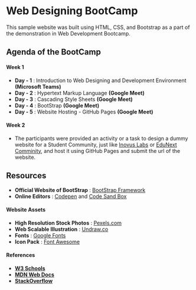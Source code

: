 # Web Designing BootCamp
This sample website was built using HTML, CSS, and Bootstrap as a part of the demonstration in Web Development Bootcamp.

## Agenda of the BootCamp

#### Week 1
- **Day - 1** : Introduction to Web Designing and Development Environment **(Microsoft Teams)**
- **Day - 2** : Hypertext Markup Language **(Google Meet)**
- **Day - 3** : Cascading Style Sheets **(Google Meet)**
- **Day - 4** : BootStrap **(Google Meet)**
- **Day - 5** : Website Hosting - GitHub Pages **(Google Meet)**

#### Week 2
- The participants were provided an activity or a task to design a dummy website for a Student Community, 
just like [Inovus Labs](https:inovus-labs.web.app) or [EduNext Comminity](https://www.instagram.com/edunext_community), 
and host it using GitHub Pages and submit the url of the website.

## Resources

- **Official Website of BootStrap** : [BootStrap Framework](https://getbootstrap.com/)
- **Online Editors** : [Codepen](http://codepen.io/) and [Code Sand Box](https://codesandbox.io/)

#### Website Assets
- **High Resolution Stock Photos** : [Pexels.com](https://www.pexels.com)
- **Web Scalable Illustration** : [Undraw.co](https://undraw.co/)
- **Fonts** : [Google Fonts](https://fonts.google.com/)
- **Icon Pack** : [Font Awesome](https://fontawesome.com/)

#### References
- [**W3 Schools**](https://www.w3schools.com/)
- [**MDN Web Docs**](https://developer.mozilla.org/en-US/docs/Web)
- [**StackOverflow**](https://stackoverflow.com/)
